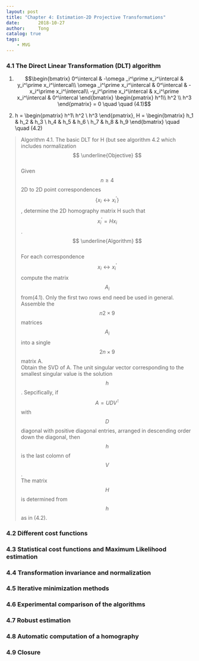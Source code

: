 ```yaml
---
layout: post
title: "Chapter 4: Estimation-2D Projective Transformations"
date:       2018-10-27
author:     Tong
catalog: true
tags:
    - MVG
---
```


### 4.1 The Direct Linear Transformation (DLT) algorithm

1. $$\begin{bmatrix}
0^\intercal & -\omega _i^\prime x_i^\intercal & y_i^\prime x_i^\intercal\\ 
\omega _i^\prime x_i^\intercal & 0^\intercal & -x_i^\prime x_i^\intercal\\ 
-y_i^\prime x_i^\intercal & x_i^\prime x_i^\intercal & 0^\intercal
\end{bmatrix} \begin{pmatrix}
h^1\\ h^2 
\\ h^3
\end{pmatrix} = 0    \quad \quad (4.1)$$

2. h = \begin{pmatrix}
h^1\\ h^2 
\\ h^3
\end{pmatrix}, H = \begin{bmatrix}
h_1 & h_2 & h_3 \\ 
h_4 & h_5 & h_6 \\ 
h_7 & h_8 & h_9
\end{bmatrix}    \quad \quad (4.2)

> Algorithm 4.1. The basic DLT for H (but see algorithm 4.2 which includes normalization <br>
> $$ \underline{Objective} $$ <br>
> Given $$n \geq 4$$ 2D to 2D point correspondences $$\left \{ x_i \leftrightarrow x_i^\prime \right \}$$, determine the 2D homography matrix H such that $$x_i^\prime = Hx_i$$.<br>
> $$ \underline{Algorithm} $$ <br>
> For each correspondence $$ x_i \leftrightarrow x_i^\prime $$ compute the matrix $$A_i$$ from(4.1). Only the first two rows end need be used in general.   <br>
> Assemble the $$n 2 \times 9$$ matrices $$A_i$$ into a single $$2n \times 9$$ matrix A.<br>
> Obtain the SVD of A. The unit singular vector corresponding to the smallest singular value is the solution $$h$$. Sepcifically, if $$A = UDV^\intercal$$ with $$D$$ diagonal with positive diagonal entries, arranged in descending order down the diagonal, then $$h$$ is the last colomn of $$V$$.<br>
> The matrix $$H$$ is determined from $$h$$ as in (4.2).


### 4.2 Different cost functions

### 4.3 Statistical cost functions and Maximum Likelihood estimation

### 4.4 Transformation invariance and normalization

### 4.5 Iterative minimization methods

### 4.6 Experimental comparison of the algorithms

### 4.7 Robust estimation 

### 4.8 Automatic computation of a homography

 
### 4.9 Closure


































